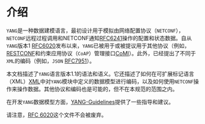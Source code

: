 # 介绍

`YANG`是一种数据建模语言，最初设计用于模拟由网络配置协议（`NETCONF`），`NETCONF`远程过程调用和NETCONF通知[RFC6241](https://tools.ietf.org/html/rfc6241)操作的配置和状态数据。自从`YANG`版本1 [RFC6020](https://tools.ietf.org/html/rfc6240)发布以来，`YANG`已被用于或被提议用于其他协议（例如，[RESTCONF](https://tools.ietf.org/html/rfc7950#ref-RESTCONF)和约束应用协议（`CoAP`）管理接口[CoMI](https://tools.ietf.org/html/rfc7950#ref-CoMI)）。此外，已经提出了不同于`XML`的编码（例如，`JSON` [RFC7951](https://tools.ietf.org/html/rfc7951)）。

本文档描述了`YANG`语言版本1.1的语法和语义。它还描述了如何在可扩展标记语言（XML）[XML](https://tools.ietf.org/html/rfc7950#ref-XML)中对`YANG`模块中定义的数据模型进行编码，以及如何使用`NETCONF`操作来操作数据。其他协议和编码也是可能的，但不在本规范的范围之内。

在开发`YANG`数据模型方面，[YANG-Guidelines](https://tools.ietf.org/html/rfc7950#ref-YANG-Guidelines)提供了一些指导和建议。

请注意，[RFC 6020](https://tools.ietf.org/html/rfc6020)这个文件不会被废弃。
